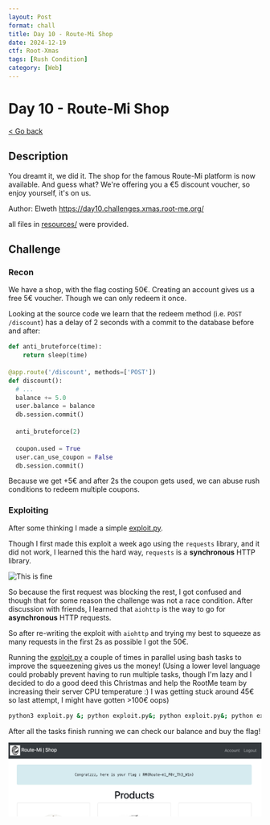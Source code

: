 ```yaml
---
layout: Post
format: chall
title: Day 10 - Route-Mi Shop
date: 2024-12-19
ctf: Root-Xmas
tags: [Rush Condition]
category: [Web]
---
```

# Day 10 - Route-Mi Shop

<a class="back-link" href="../../">< Go back</a>

## Description

You dreamt it, we did it. The shop for the famous Route-Mi platform is now available. And guess what? We're offering you a €5 discount voucher, so enjoy yourself, it's on us.

Author: Elweth
<https://day10.challenges.xmas.root-me.org/>

all files in [resources/](./resources) were provided.

## Challenge

### Recon

We have a shop, with the flag costing 50€. Creating an account gives us a free 5€ voucher. Though we can only redeem it once.

Looking at the source code we learn that the redeem method (i.e. `POST /discount`) has a delay of 2 seconds with a commit to the database before and after:

```py
def anti_bruteforce(time):
    return sleep(time)

@app.route('/discount', methods=['POST'])
def discount():
  # ...
  balance += 5.0
  user.balance = balance
  db.session.commit()

  anti_bruteforce(2)

  coupon.used = True
  user.can_use_coupon = False
  db.session.commit()
```

Because we get +5€ and after 2s the coupon gets used, we can abuse rush conditions to redeem multiple coupons.

### Exploiting

After some thinking I made a simple [exploit.py](./exploit.py).

Though I first made this exploit a week ago using the `requests` library, and it did not work, I learned this the hard way, `requests` is a **synchronous** HTTP library.

<img src="https://tenor.com/bNBIH.gif" alt="This is fine" width="800px">

 So because the first request was blocking the rest, I got confused and though that for some reason the challenge was not a race condition. After discussion with friends, I learned that `aiohttp` is the way to go for **asynchronous** HTTP requests.

So after re-writing the exploit with `aiohttp` and trying my best to squeeze as many requests in the first 2s as possible I got the 50€.

Running the [exploit.py](./exploit.py) a couple of times in parallel using bash tasks to improve the squeezening gives us the money! (Using a lower level language could probably prevent having to run multiple tasks, though I'm lazy and I decided to do a good deed this Christmas and help the RootMe team by increasing their server CPU temperature :) I was getting stuck around 45€ so last attempt, I might have gotten >100€ oops)

```sh
python3 exploit.py &; python exploit.py&; python exploit.py&; python exploit.py
```

After all the tasks finish running we can check our balance and buy the flag!

<img src="assets/flag.jpg" alt="flag" width="800px">
